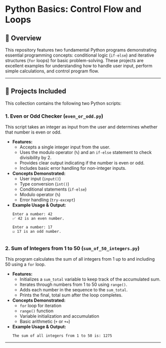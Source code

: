 # Python Basics: Control Flow and Loops

## 📖 Overview

This repository features two fundamental Python programs demonstrating essential programming concepts: conditional logic (`if-else`) and iterative structures (`for` loops) for basic problem-solving. These projects are excellent examples for understanding how to handle user input, perform simple calculations, and control program flow.

---

## 🚀 Projects Included

This collection contains the following two Python scripts:

### 1. Even or Odd Checker (`even_or_odd.py`)

This script takes an integer as input from the user and determines whether that number is even or odd.

* **Features:**
    * Accepts a single integer input from the user.
    * Uses the modulo operator (`%`) and an `if-else` statement to check divisibility by 2.
    * Provides clear output indicating if the number is even or odd.
    * Includes basic error handling for non-integer inputs.
* **Concepts Demonstrated:**
    * User input (`input()`)
    * Type conversion (`int()`)
    * Conditional statements (`if-else`)
    * Modulo operator (`%`)
    * Error handling (`try-except`)
* **Example Usage & Output:**
    ```
    Enter a number: 42
    ✅ 42 is an even number.
    ```
    ```
    Enter a number: 17
    ☑️ 17 is an odd number.
    ```
    ```

### 2. Sum of Integers from 1 to 50 (`sum_of_50_integers.py`)

This program calculates the sum of all integers from 1 up to and including 50 using a `for` loop.

* **Features:**
    * Initializes a `sum_total` variable to keep track of the accumulated sum.
    * Iterates through numbers from 1 to 50 using `range()`.
    * Adds each number in the sequence to the `sum_total`.
    * Prints the final, total sum after the loop completes.
* **Concepts Demonstrated:**
    * `for` loop for iteration
    * `range()` function
    * Variable initialization and accumulation
    * Basic arithmetic (`+` or `+=`)
* **Example Usage & Output:**
    ```
    The sum of all integers from 1 to 50 is: 1275
    ```

---

